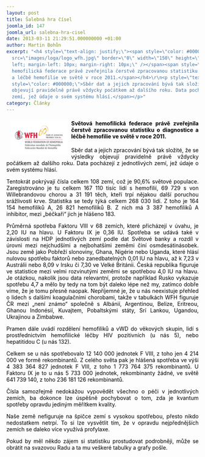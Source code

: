 ```yaml
---
layout: post
title: Šalebná hra čísel
joomla_id: 147
joomla_url: salebna-hra-cisel
date: 2013-03-11 21:29:51.000000000 +01:00
author: Martin Bohůn
excerpt: "<h4 style=\"text-align: justify;\"><span style=\"color: #000000;\"><img
  src=\"images/loga/logo_wfh.jpg\" border=\"0\" width=\"150\" height=\"90\" style=\"float:
  left; margin-left: 10px; margin-right: 10px;\" /></span><span style=\"color: #000000;\">Světová
  hemofilická federace právě zveřejnila čerstvě zpracovanou statistiku o diagnostice
  a léčbě hemofilie ve světě v roce 2011.</span></h4>\r\n<p style=\"text-align: justify;\"><span
  style=\"color: #000000;\">Sběr dat a jejich zpracování bývá tak složité, že se výsledky
  objevují pravidelně právě vždycky počátkem až dalšího roku. Data pocházejí z jednotlivých
  zemí, jež údaje o svém systému hlásí.</span></p>"
category: Články
---
```

<h4 style="text-align: justify;"><span style="color: #000000;"><img src="images/loga/logo_wfh.jpg" border="0" width="150" height="90" style="float: left; margin-left: 10px; margin-right: 10px;" /></span><span style="color: #000000;">Světová hemofilická federace právě zveřejnila čerstvě zpracovanou statistiku o diagnostice a léčbě hemofilie ve světě v roce 2011.</span></h4>

<p style="text-align: justify;"><span style="color: #000000;">Sběr dat a jejich zpracování bývá tak složité, že se výsledky objevují pravidelně právě vždycky počátkem až dalšího roku. Data pocházejí z jednotlivých zemí, jež údaje o svém systému hlásí.</span></p>



<p style="text-align: justify;"><span style="color: #000000;">Tentokrát pokrývají čísla celkem 108 zemí, což je 90,6% světové populace. Zaregistrováno je tu celkem 167 110 tisíc lidí s hemofilií, 69 729 s von Willebrandovou chorou a 31 191 těch, kteří trpí nějakou další poruchou srážlivosti krve. Statistika se tedy týká celkem 268 030 lidí. Z toho je 164 154 hemofiliků A, 26 821 hemofiliků B. Z nich má 3 387 hemofiliků A inhibitor, mezi „béčkaři“ jich je hlášeno 183.</span></p>

<p style="text-align: justify;"><span style="color: #000000;">Průměrná spotřeba Faktoru VIII v 68 zemích, které přicházejí v úvahu, je 2,20 IU na hlavu. U Faktoru IX je 0,36 IU. Spotřeba se udává také v závislosti na HDP jednotlivých zemí podle dat Světové banky a rozdíl v úrovni mezi nejchudšími a nejbohatšími zeměmi činí osmdesátinásobek. Jsou země jako Pobřeží slonoviny, Ghana, Nigérie nebo Uganda, které hlásí nulovou spotřebu faktorů nebo zanedbatelných 0,01 IU na hlavu, až k 7,23 v Austrálii nebo 8,09 v Irsku či 7,30 ve Velké Británii. Česká republika figuruje ve statistice mezi velmi rozvinutými zeměmi se spotřebou 4,0 IU na hlavu. Je otázkou, nakolik jsou data relevantní, protože například Rusko vykazuje spotřebu 4,7 a mělo by tedy na tom být daleko lépe než my, zatímco dobře víme, že je tomu přesně naopak. Nepříjemné je, že u nás neexistuje přehled o lidech s dalšími koagulačními chorobami, takže v tabulkách WFH figuruje ČR mezi „není známo“ společně s Albánií, Argentinou, Belize, Eritreou, Ghanou Indonésií, Kuvajtem, Pobaltskými státy, Srí Lankou, Ugandou, Ukrajinou a Zimbabwe.</span></p>

<p style="text-align: justify;"><span style="color: #000000;">Pramen dále uvádí rozdělení hemofiliků a vWD do věkových skupin, lidí s prostřednictvím hemofilické léčby HIV pozitivních (u nás 5), nebo hepatitidou C (u nás 132).</span></p>

<p style="text-align: justify;"><span style="color: #000000;">Celkem se u nás spotřebovalo 12 140 000 jednotek F VIII, z toho jen 4 214 000 ve formě rekombinantů. Z celého světa pak je hlášená spotřeba ve výši 4 383 364 827 jednotek F VIII, z toho 1 773 764 375 rekombinantů. U Faktoru IX je to u nás 5 733 000 jednotek, rekombinanty žádné, ve světě 641 739 140, z toho 236 181 126 rekombinantů.</span></p>

<p style="text-align: justify;"><span style="color: #000000;">Čísla samozřejmě nedokážou vypovědět všechno o péči v jednotlivých zemích, ba dokonce lze úspěšně pochybovat o tom, zda je kvantum spotřeby opravdu jediným měřítkem kvality.</span></p>

<p style="text-align: justify;"><span style="color: #000000;">Naše země nefiguruje na špičce zemí s vysokou spotřebou, přesto nikdo nedostatkem netrpí. To si lze vysvětlit tím, že v opravdu nejpřednějších zemích se daleko více využívá profylaxe.</span></p>

<p style="text-align: justify;"><span style="color: #000000;">Pokud by měl někdo zájem si statistiku prostudovat podrobněji, může se obrátit na svazovou Radu a ta mu veškeré tabulky a grafy pošle.</span></p>
